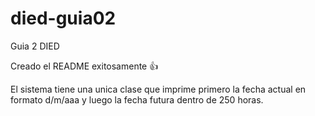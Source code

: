 # died-guia02
Guia 2 DIED

Creado el README exitosamente :+1:

El sistema tiene una unica clase que imprime primero la fecha actual
en formato d/m/aaa y luego la fecha futura dentro de 250 horas.